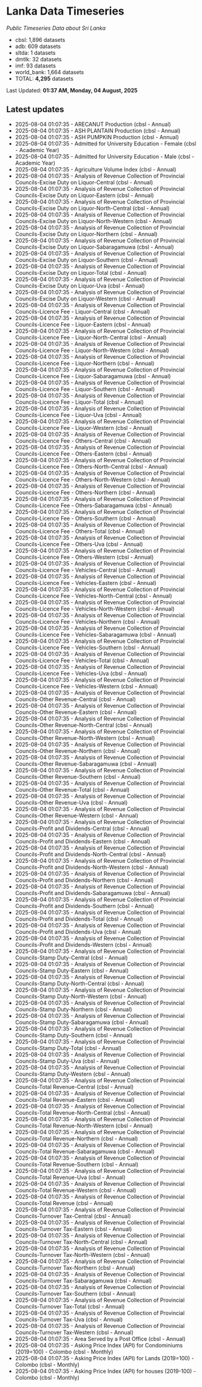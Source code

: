 # Lanka Data Timeseries
*Public Timeseries Data about Sri Lanka*

* cbsl: 1,896 datasets
* adb: 609 datasets
* sltda: 1 datasets
* dmtlk: 32 datasets
* imf: 93 datasets
* world_bank: 1,664 datasets
* TOTAL: **4,295** datasets

Last Updated: **01:37 AM, Monday, 04 August, 2025**

## Latest updates

* 2025-08-04 01:07:35 - ARECANUT Production (cbsl - Annual)
* 2025-08-04 01:07:35 - ASH PLANTAIN Production (cbsl - Annual)
* 2025-08-04 01:07:35 - ASH PUMPKIN Production (cbsl - Annual)
* 2025-08-04 01:07:35 - Admitted for University Education - Female (cbsl - Academic Year)
* 2025-08-04 01:07:35 - Admitted for University Education - Male (cbsl - Academic Year)
* 2025-08-04 01:07:35 - Agriculture Volume Index (cbsl - Annual)
* 2025-08-04 01:07:35 - Analysis of Revenue Collection of Provincial Councils-Excise Duty on Liquor-Central (cbsl - Annual)
* 2025-08-04 01:07:35 - Analysis of Revenue Collection of Provincial Councils-Excise Duty on Liquor-Eastern (cbsl - Annual)
* 2025-08-04 01:07:35 - Analysis of Revenue Collection of Provincial Councils-Excise Duty on Liquor-North-Central (cbsl - Annual)
* 2025-08-04 01:07:35 - Analysis of Revenue Collection of Provincial Councils-Excise Duty on Liquor-North-Western (cbsl - Annual)
* 2025-08-04 01:07:35 - Analysis of Revenue Collection of Provincial Councils-Excise Duty on Liquor-Northern (cbsl - Annual)
* 2025-08-04 01:07:35 - Analysis of Revenue Collection of Provincial Councils-Excise Duty on Liquor-Sabaragamuwa (cbsl - Annual)
* 2025-08-04 01:07:35 - Analysis of Revenue Collection of Provincial Councils-Excise Duty on Liquor-Southern (cbsl - Annual)
* 2025-08-04 01:07:35 - Analysis of Revenue Collection of Provincial Councils-Excise Duty on Liquor-Total (cbsl - Annual)
* 2025-08-04 01:07:35 - Analysis of Revenue Collection of Provincial Councils-Excise Duty on Liquor-Uva (cbsl - Annual)
* 2025-08-04 01:07:35 - Analysis of Revenue Collection of Provincial Councils-Excise Duty on Liquor-Western (cbsl - Annual)
* 2025-08-04 01:07:35 - Analysis of Revenue Collection of Provincial Councils-Licence Fee - Liquor-Central (cbsl - Annual)
* 2025-08-04 01:07:35 - Analysis of Revenue Collection of Provincial Councils-Licence Fee - Liquor-Eastern (cbsl - Annual)
* 2025-08-04 01:07:35 - Analysis of Revenue Collection of Provincial Councils-Licence Fee - Liquor-North-Central (cbsl - Annual)
* 2025-08-04 01:07:35 - Analysis of Revenue Collection of Provincial Councils-Licence Fee - Liquor-North-Western (cbsl - Annual)
* 2025-08-04 01:07:35 - Analysis of Revenue Collection of Provincial Councils-Licence Fee - Liquor-Northern (cbsl - Annual)
* 2025-08-04 01:07:35 - Analysis of Revenue Collection of Provincial Councils-Licence Fee - Liquor-Sabaragamuwa (cbsl - Annual)
* 2025-08-04 01:07:35 - Analysis of Revenue Collection of Provincial Councils-Licence Fee - Liquor-Southern (cbsl - Annual)
* 2025-08-04 01:07:35 - Analysis of Revenue Collection of Provincial Councils-Licence Fee - Liquor-Total (cbsl - Annual)
* 2025-08-04 01:07:35 - Analysis of Revenue Collection of Provincial Councils-Licence Fee - Liquor-Uva (cbsl - Annual)
* 2025-08-04 01:07:35 - Analysis of Revenue Collection of Provincial Councils-Licence Fee - Liquor-Western (cbsl - Annual)
* 2025-08-04 01:07:35 - Analysis of Revenue Collection of Provincial Councils-Licence Fee - Others-Central (cbsl - Annual)
* 2025-08-04 01:07:35 - Analysis of Revenue Collection of Provincial Councils-Licence Fee - Others-Eastern (cbsl - Annual)
* 2025-08-04 01:07:35 - Analysis of Revenue Collection of Provincial Councils-Licence Fee - Others-North-Central (cbsl - Annual)
* 2025-08-04 01:07:35 - Analysis of Revenue Collection of Provincial Councils-Licence Fee - Others-North-Western (cbsl - Annual)
* 2025-08-04 01:07:35 - Analysis of Revenue Collection of Provincial Councils-Licence Fee - Others-Northern (cbsl - Annual)
* 2025-08-04 01:07:35 - Analysis of Revenue Collection of Provincial Councils-Licence Fee - Others-Sabaragamuwa (cbsl - Annual)
* 2025-08-04 01:07:35 - Analysis of Revenue Collection of Provincial Councils-Licence Fee - Others-Southern (cbsl - Annual)
* 2025-08-04 01:07:35 - Analysis of Revenue Collection of Provincial Councils-Licence Fee - Others-Total (cbsl - Annual)
* 2025-08-04 01:07:35 - Analysis of Revenue Collection of Provincial Councils-Licence Fee - Others-Uva (cbsl - Annual)
* 2025-08-04 01:07:35 - Analysis of Revenue Collection of Provincial Councils-Licence Fee - Others-Western (cbsl - Annual)
* 2025-08-04 01:07:35 - Analysis of Revenue Collection of Provincial Councils-Licence Fee - Vehicles-Central (cbsl - Annual)
* 2025-08-04 01:07:35 - Analysis of Revenue Collection of Provincial Councils-Licence Fee - Vehicles-Eastern (cbsl - Annual)
* 2025-08-04 01:07:35 - Analysis of Revenue Collection of Provincial Councils-Licence Fee - Vehicles-North-Central (cbsl - Annual)
* 2025-08-04 01:07:35 - Analysis of Revenue Collection of Provincial Councils-Licence Fee - Vehicles-North-Western (cbsl - Annual)
* 2025-08-04 01:07:35 - Analysis of Revenue Collection of Provincial Councils-Licence Fee - Vehicles-Northern (cbsl - Annual)
* 2025-08-04 01:07:35 - Analysis of Revenue Collection of Provincial Councils-Licence Fee - Vehicles-Sabaragamuwa (cbsl - Annual)
* 2025-08-04 01:07:35 - Analysis of Revenue Collection of Provincial Councils-Licence Fee - Vehicles-Southern (cbsl - Annual)
* 2025-08-04 01:07:35 - Analysis of Revenue Collection of Provincial Councils-Licence Fee - Vehicles-Total (cbsl - Annual)
* 2025-08-04 01:07:35 - Analysis of Revenue Collection of Provincial Councils-Licence Fee - Vehicles-Uva (cbsl - Annual)
* 2025-08-04 01:07:35 - Analysis of Revenue Collection of Provincial Councils-Licence Fee - Vehicles-Western (cbsl - Annual)
* 2025-08-04 01:07:35 - Analysis of Revenue Collection of Provincial Councils-Other Revenue-Central (cbsl - Annual)
* 2025-08-04 01:07:35 - Analysis of Revenue Collection of Provincial Councils-Other Revenue-Eastern (cbsl - Annual)
* 2025-08-04 01:07:35 - Analysis of Revenue Collection of Provincial Councils-Other Revenue-North-Central (cbsl - Annual)
* 2025-08-04 01:07:35 - Analysis of Revenue Collection of Provincial Councils-Other Revenue-North-Western (cbsl - Annual)
* 2025-08-04 01:07:35 - Analysis of Revenue Collection of Provincial Councils-Other Revenue-Northern (cbsl - Annual)
* 2025-08-04 01:07:35 - Analysis of Revenue Collection of Provincial Councils-Other Revenue-Sabaragamuwa (cbsl - Annual)
* 2025-08-04 01:07:35 - Analysis of Revenue Collection of Provincial Councils-Other Revenue-Southern (cbsl - Annual)
* 2025-08-04 01:07:35 - Analysis of Revenue Collection of Provincial Councils-Other Revenue-Total (cbsl - Annual)
* 2025-08-04 01:07:35 - Analysis of Revenue Collection of Provincial Councils-Other Revenue-Uva (cbsl - Annual)
* 2025-08-04 01:07:35 - Analysis of Revenue Collection of Provincial Councils-Other Revenue-Western (cbsl - Annual)
* 2025-08-04 01:07:35 - Analysis of Revenue Collection of Provincial Councils-Profit and Dividends-Central (cbsl - Annual)
* 2025-08-04 01:07:35 - Analysis of Revenue Collection of Provincial Councils-Profit and Dividends-Eastern (cbsl - Annual)
* 2025-08-04 01:07:35 - Analysis of Revenue Collection of Provincial Councils-Profit and Dividends-North-Central (cbsl - Annual)
* 2025-08-04 01:07:35 - Analysis of Revenue Collection of Provincial Councils-Profit and Dividends-North-Western (cbsl - Annual)
* 2025-08-04 01:07:35 - Analysis of Revenue Collection of Provincial Councils-Profit and Dividends-Northern (cbsl - Annual)
* 2025-08-04 01:07:35 - Analysis of Revenue Collection of Provincial Councils-Profit and Dividends-Sabaragamuwa (cbsl - Annual)
* 2025-08-04 01:07:35 - Analysis of Revenue Collection of Provincial Councils-Profit and Dividends-Southern (cbsl - Annual)
* 2025-08-04 01:07:35 - Analysis of Revenue Collection of Provincial Councils-Profit and Dividends-Total (cbsl - Annual)
* 2025-08-04 01:07:35 - Analysis of Revenue Collection of Provincial Councils-Profit and Dividends-Uva (cbsl - Annual)
* 2025-08-04 01:07:35 - Analysis of Revenue Collection of Provincial Councils-Profit and Dividends-Western (cbsl - Annual)
* 2025-08-04 01:07:35 - Analysis of Revenue Collection of Provincial Councils-Stamp Duty-Central (cbsl - Annual)
* 2025-08-04 01:07:35 - Analysis of Revenue Collection of Provincial Councils-Stamp Duty-Eastern (cbsl - Annual)
* 2025-08-04 01:07:35 - Analysis of Revenue Collection of Provincial Councils-Stamp Duty-North-Central (cbsl - Annual)
* 2025-08-04 01:07:35 - Analysis of Revenue Collection of Provincial Councils-Stamp Duty-North-Western (cbsl - Annual)
* 2025-08-04 01:07:35 - Analysis of Revenue Collection of Provincial Councils-Stamp Duty-Northern (cbsl - Annual)
* 2025-08-04 01:07:35 - Analysis of Revenue Collection of Provincial Councils-Stamp Duty-Sabaragamuwa (cbsl - Annual)
* 2025-08-04 01:07:35 - Analysis of Revenue Collection of Provincial Councils-Stamp Duty-Southern (cbsl - Annual)
* 2025-08-04 01:07:35 - Analysis of Revenue Collection of Provincial Councils-Stamp Duty-Total (cbsl - Annual)
* 2025-08-04 01:07:35 - Analysis of Revenue Collection of Provincial Councils-Stamp Duty-Uva (cbsl - Annual)
* 2025-08-04 01:07:35 - Analysis of Revenue Collection of Provincial Councils-Stamp Duty-Western (cbsl - Annual)
* 2025-08-04 01:07:35 - Analysis of Revenue Collection of Provincial Councils-Total Revenue-Central (cbsl - Annual)
* 2025-08-04 01:07:35 - Analysis of Revenue Collection of Provincial Councils-Total Revenue-Eastern (cbsl - Annual)
* 2025-08-04 01:07:35 - Analysis of Revenue Collection of Provincial Councils-Total Revenue-North-Central (cbsl - Annual)
* 2025-08-04 01:07:35 - Analysis of Revenue Collection of Provincial Councils-Total Revenue-North-Western (cbsl - Annual)
* 2025-08-04 01:07:35 - Analysis of Revenue Collection of Provincial Councils-Total Revenue-Northern (cbsl - Annual)
* 2025-08-04 01:07:35 - Analysis of Revenue Collection of Provincial Councils-Total Revenue-Sabaragamuwa (cbsl - Annual)
* 2025-08-04 01:07:35 - Analysis of Revenue Collection of Provincial Councils-Total Revenue-Southern (cbsl - Annual)
* 2025-08-04 01:07:35 - Analysis of Revenue Collection of Provincial Councils-Total Revenue-Uva (cbsl - Annual)
* 2025-08-04 01:07:35 - Analysis of Revenue Collection of Provincial Councils-Total Revenue-Western (cbsl - Annual)
* 2025-08-04 01:07:35 - Analysis of Revenue Collection of Provincial Councils-Total Revenue (cbsl - Annual)
* 2025-08-04 01:07:35 - Analysis of Revenue Collection of Provincial Councils-Turnover Tax-Central (cbsl - Annual)
* 2025-08-04 01:07:35 - Analysis of Revenue Collection of Provincial Councils-Turnover Tax-Eastern (cbsl - Annual)
* 2025-08-04 01:07:35 - Analysis of Revenue Collection of Provincial Councils-Turnover Tax-North-Central (cbsl - Annual)
* 2025-08-04 01:07:35 - Analysis of Revenue Collection of Provincial Councils-Turnover Tax-North-Western (cbsl - Annual)
* 2025-08-04 01:07:35 - Analysis of Revenue Collection of Provincial Councils-Turnover Tax-Northern (cbsl - Annual)
* 2025-08-04 01:07:35 - Analysis of Revenue Collection of Provincial Councils-Turnover Tax-Sabaragamuwa (cbsl - Annual)
* 2025-08-04 01:07:35 - Analysis of Revenue Collection of Provincial Councils-Turnover Tax-Southern (cbsl - Annual)
* 2025-08-04 01:07:35 - Analysis of Revenue Collection of Provincial Councils-Turnover Tax-Total (cbsl - Annual)
* 2025-08-04 01:07:35 - Analysis of Revenue Collection of Provincial Councils-Turnover Tax-Uva (cbsl - Annual)
* 2025-08-04 01:07:35 - Analysis of Revenue Collection of Provincial Councils-Turnover Tax-Western (cbsl - Annual)
* 2025-08-04 01:07:35 - Area Served by a Post Office (cbsl - Annual)
* 2025-08-04 01:07:35 - Asking Price Index (API) for Condominiums (2019=100) - Colombo (cbsl - Monthly)
* 2025-08-04 01:07:35 - Asking Price Index (API) for Lands (2019=100) - Colombo (cbsl - Monthly)
* 2025-08-04 01:07:35 - Asking Price Index (API) for houses (2019-100) - Colombo (cbsl - Monthly)